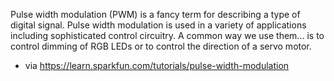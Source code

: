 Pulse width modulation (PWM) is a fancy term for describing a type of digital signal. Pulse width modulation is used in a variety of applications including sophisticated control circuitry. A common way we use them... is to control dimming of RGB LEDs or to control the direction of a servo motor.

- via https://learn.sparkfun.com/tutorials/pulse-width-modulation

